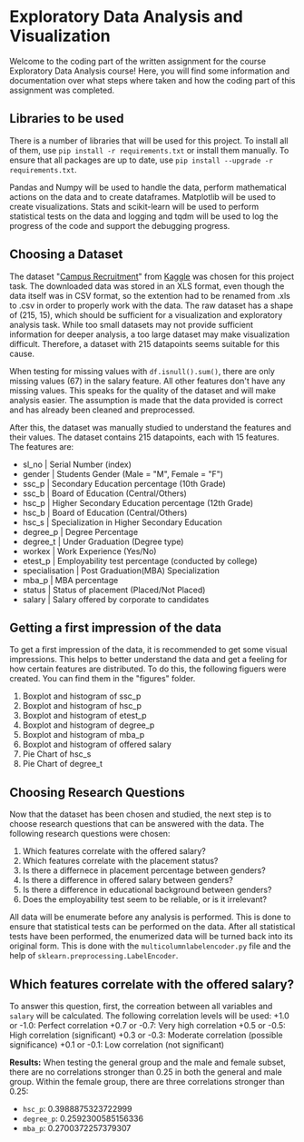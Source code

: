 # Exploratory Data Analysis and Visualization

Welcome to the coding part of the written assignment for the course Exploratory Data Analysis course! Here, you will find some information and documentation over what steps where taken and how the coding part of this assignment was completed.


## Libraries to be used

There is a number of libraries that will be used for this project. To install all of them, use `pip install -r requirements.txt` or install them manually. To ensure that all packages are up to date, use `pip install --upgrade -r requirements.txt`.

Pandas and Numpy will be used to handle the data, perform mathematical actions on the data and to create dataframes. Matplotlib will be used to create visualizations.
Stats and scikit-learn will be used to perform statistical tests on the data and logging and tqdm will be used to log the progress of the code and support the debugging progress.

## Choosing a Dataset

The dataset "[Campus Recruitment](https://www.kaggle.com/datasets/benroshan/factors-affecting-campus-placement?resource=download&select=Placement_Data_Full_Class.csv)" from [Kaggle](https://www.kaggle.com/) was chosen for this project task. The downloaded data was stored in an XLS format, even though the data itself was in CSV format, so the extention had to be renamed from .xls to .csv in order to properly work with the data. The raw dataset has a shape of (215, 15), which should be sufficient for a visualization and exploratory analysis task. While too small datasets may not provide sufficient information for deeper analysis, a too large dataset may make visualization difficult. Therefore, a dataset with 215 datapoints seems suitable for this cause.

When testing for missing values with `df.isnull().sum()`, there are only missing values (67) in the salary feature. All other features don't have any missing values. This speaks for the quality of the dataset and will make analysis easier. The assumption is made that the data provided is correct and has already been cleaned and preprocessed.

After this, the dataset was manually studied to understand the features and their values. The dataset contains 215 datapoints, each with 15 features. The features are:
- sl_no           | Serial Number (index)
- gender          | Students Gender (Male = "M", Female = "F")
- ssc_p           | Secondary Education percentage (10th Grade)
- ssc_b           | Board of Education (Central/Others)
- hsc_p           | Higher Secondary Education percentage (12th Grade)
- hsc_b           | Board of Education (Central/Others)
- hsc_s           | Specialization in Higher Secondary Education
- degree_p        | Degree Percentage
- degree_t        | Under Graduation (Degree type)
- workex          | Work Experience (Yes/No)
- etest_p         | Employability test percentage (conducted by college)
- specialisation  | Post Graduation(MBA) Specialization
- mba_p           | MBA percentage
- status          | Status of placement (Placed/Not Placed)
- salary          | Salary offered by corporate to candidates


## Getting a first impression of the data

To get a first impression of the data, it is recommended to get some visual impressions. This helps to better understand the data and get a feeling for how certain features are distributed. To do this, the following figuers were created. You can find them in the "figures" folder.

1. Boxplot and histogram of ssc_p
2. Boxplot and histogram of hsc_p
3. Boxplot and histogram of etest_p
4. Boxplot and histogram of degree_p
5. Boxplot and histogram of mba_p
6. Boxplot and histogram of offered salary
7. Pie Chart of hsc_s
8. Pie Chart of degree_t


## Choosing Research Questions

Now that the dataset has been chosen and studied, the next step is to choose research questions that can be answered with the data. The following research questions were chosen:

1. Which features correlate with the offered salary?
2. Which features correlate with the placement status?
3. Is there a differnece in placement percentage between genders?
4. Is there a difference in offered salary between genders?
5. Is there a difference in educational background between genders?
6. Does the employability test seem to be reliable, or is it irrelevant?

All data will be enumerate before any analysis is performed. This is done to ensure that statistical tests can be performed on the data. After all statistical tests have been performed, the enumerized data will be turned back into its original form. This is done with the `multicolumnlabelencoder.py` file and the help of `sklearn.preprocessing.LabelEncoder`.

## Which features correlate with the offered salary?

To answer this question, first, the correation between all variables and `salary` will be calculated. The following correlation levels will be used:
+1.0 or -1.0: Perfect correlation
+0.7 or -0.7: Very high correlation
+0.5 or -0.5: High correlation (significant)
+0.3 or -0.3: Moderate correlation (possible significance)
+0.1 or -0.1: Low correlation (not significant)

**Results:**
When testing the general group and the male and female subset, there are no correlations stronger than 0.25 in both the general and male group. Within the female group, there are three correlations stronger than 0.25:
- `hsc_p`:    0.3988875323722999
- `degree_p`: 0.2592300585156336 
- `mba_p`:    0.2700372257379307
